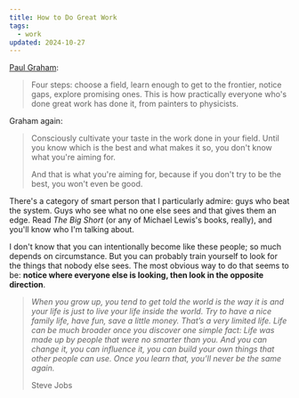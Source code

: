 ```yaml
---
title: How to Do Great Work
tags:
  - work
updated: 2024-10-27
---
```

[Paul Graham](https://paulgraham.com/greatwork.html#f1n):

> Four steps: choose a field, learn enough to get to the frontier, notice gaps, explore promising ones. This is how practically everyone who's done great work has done it, from painters to physicists.

Graham again:

> Consciously cultivate your taste in the work done in your field. Until you know which is the best and what makes it so, you don't know what you're aiming for.
> 
> And that is what you're aiming for, because if you don't try to be the best, you won't even be good.

There's a category of smart person that I particularly admire: guys who beat the system. Guys who see what no one else sees and that gives them an edge. Read *The Big Short* (or any of Michael Lewis's books, really), and you'll know who I'm talking about.

I don't know that you can intentionally become like these people; so much depends on circumstance. But you can probably train yourself to look for the things that nobody else sees. The most obvious way to do that seems to be: **notice where everyone else is looking, then look in the opposite direction**.

> *When you grow up, you tend to get told the world is the way it is and your life is just to live your life inside the world. Try to have a nice family life, have fun, save a little money. That’s a very limited life. Life can be much broader once you discover one simple fact: Life was made up by people that were no smarter than you. And you can change it, you can influence it, you can build your own things that other people can use. Once you learn that, you’ll never be the same again.*
> 
> Steve Jobs
